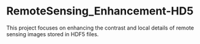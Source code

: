 # RemoteSensing_Enhancement-HD5
This project focuses on enhancing the contrast and local details of remote sensing images stored in HDF5 files.
